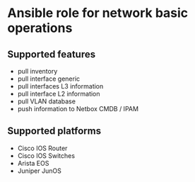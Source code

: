 # Ansible role for network basic operations
## Supported features
* pull inventory
* pull interface generic
* pull interfaces L3 information
* pull interface L2 information
* pull VLAN database
* push information to Netbox CMDB / IPAM

## Supported platforms
* Cisco IOS Router
* Cisco IOS Switches
* Arista EOS
* Juniper JunOS

